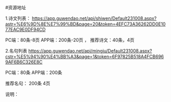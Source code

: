 #资源地址

1.诗文列表：
https://app.guwendao.net/api/shiwen/Default231008.aspx?astr=%E6%9D%8E%E7%99%BD&page=20&token=4EFC73A36262DD0E1077EAC9E0DF94CD

PC端：80条-8页  APP端：200条-20页 ，
推荐诗文：40条，4页

2.名句列表
https://app.guwendao.net/api/mingju/Default231008.aspx?cstr=%E5%94%90%E4%BB%A3&page=1&token=6F97825B518A4FCB6969AF6B6C326E8C

PC端：80条  APP端：200条

推荐名句： 200条 4页

说明：




